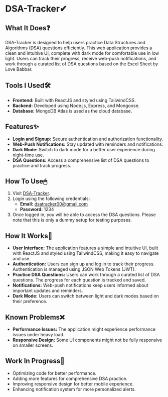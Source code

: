 # DSA-Tracker✔

## What It Does❓
DSA-Tracker is designed to help users practice Data Structures and Algorithms (DSA) questions efficiently. This web application provides a clean and intuitive UI, complete with dark mode for comfortable use in low light. Users can track their progress, receive web-push notifications, and work through a curated list of DSA questions based on the Excel Sheet by Love Babbar.

## Tools I Used🛠
- **Frontend:** Built with ReactJS and styled using TailwindCSS.
- **Backend:** Developed using Node.js, Express, and Mongoose.
- **Database:** MongoDB Atlas is used as the cloud database.

## Features✨
- **Login and Signup:** Secure authentication and authorization functionality.
- **Web-Push Notifications:** Stay updated with reminders and notifications.
- **Dark Mode:** Switch to dark mode for a better user experience during night-time use.
- **DSA Questions:** Access a comprehensive list of DSA questions to practice and track progress.

## How To Use🖱
1. Visit [DSA-Tracker](https://dsatracker-frontend.vercel.app/).
2. Login using the following credentials:
   - **Email:** dsatracker00@gmail.com
   - **Password:** 1234
3. Once logged in, you will be able to access the DSA questions. Please note that this is only a dummy setup for testing purposes.

## How It Works🤔
- **User Interface:** The application features a simple and intuitive UI, built with ReactJS and styled using TailwindCSS, making it easy to navigate and use.
- **Authentication:** Users can sign up and log in to track their progress. Authentication is managed using JSON Web Tokens (JWT).
- **Practice DSA Questions:** Users can work through a curated list of DSA questions. The progress for each question is tracked and saved.
- **Notifications:** Web-push notifications keep users informed about important updates and reminders.
- **Dark Mode:** Users can switch between light and dark modes based on their preference.

## Known Problems❌
- **Performance Issues:** The application might experience performance issues under heavy load.
- **Responsive Design:** Some UI components might not be fully responsive on smaller screens.

## Work In Progress🚧
- Optimizing code for better performance.
- Adding more features for comprehensive DSA practice.
- Improving responsive design for better mobile experience.
- Enhancing notification system for more personalized alerts.
